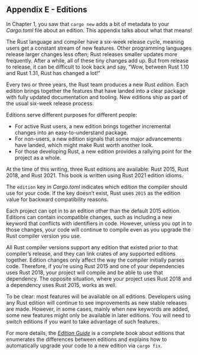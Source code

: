 ## Appendix E - Editions

In Chapter 1, you saw that `cargo new` adds a bit of metadata to your
_Cargo.toml_ file about an edition. This appendix talks about what that means!

The Rust language and compiler have a six-week release cycle, meaning users get
a constant stream of new features. Other programming languages release larger
changes less often; Rust releases smaller updates more frequently. After a
while, all of these tiny changes add up. But from release to release, it can be
difficult to look back and say, “Wow, between Rust 1.10 and Rust 1.31, Rust has
changed a lot!”

Every two or three years, the Rust team produces a new Rust _edition_. Each
edition brings together the features that have landed into a clear package with
fully updated documentation and tooling. New editions ship as part of the usual
six-week release process.

Editions serve different purposes for different people:

- For active Rust users, a new edition brings together incremental changes into
  an easy-to-understand package.
- For non-users, a new edition signals that some major advancements have
  landed, which might make Rust worth another look.
- For those developing Rust, a new edition provides a rallying point for the
  project as a whole.

At the time of this writing, three Rust editions are available: Rust 2015, Rust
2018, and Rust 2021. This book is written using Rust 2021 edition idioms.

The `edition` key in _Cargo.toml_ indicates which edition the compiler should
use for your code. If the key doesn’t exist, Rust uses `2015` as the edition
value for backward compatibility reasons.

Each project can opt in to an edition other than the default 2015 edition.
Editions can contain incompatible changes, such as including a new keyword that
conflicts with identifiers in code. However, unless you opt in to those
changes, your code will continue to compile even as you upgrade the Rust
compiler version you use.

All Rust compiler versions support any edition that existed prior to that
compiler’s release, and they can link crates of any supported editions
together. Edition changes only affect the way the compiler initially parses
code. Therefore, if you’re using Rust 2015 and one of your dependencies uses
Rust 2018, your project will compile and be able to use that dependency. The
opposite situation, where your project uses Rust 2018 and a dependency uses
Rust 2015, works as well.

To be clear: most features will be available on all editions. Developers using
any Rust edition will continue to see improvements as new stable releases are
made. However, in some cases, mainly when new keywords are added, some new
features might only be available in later editions. You will need to switch
editions if you want to take advantage of such features.

For more details, the [_Edition Guide_](https://doc.rust-lang.org/stable/edition-guide/) is a complete book
about editions that enumerates the differences between editions and explains
how to automatically upgrade your code to a new edition via `cargo fix`.
